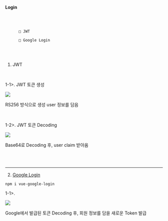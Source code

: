 **Login**

<br/>
<br/>


          □ JWT
   
          □ Google Login 


<br/>
<br/>


 1. JWT

<br/>

 1-1>. JWT 토큰 생성
 
<img src ="https://lab.ssafy.com/s03-webmobile2-sub3/s03p13a407/wikis/uploads/6937eaabea69f70022d9ad7abdff2a3e/createJWT.png">

RS256 방식으로 생성
user 정보를 담음


<br/>

 1-2>. JWT 토큰 Decoding

<img src = "https://lab.ssafy.com/s03-webmobile2-sub3/s03p13a407/wikis/uploads/328148d83100ffc58e7ba59983c08a86/decode.png">

Base64로 Decoding 후, user claim 받아옴

<br/>
<br/>

---



2. [Google Login](https://www.npmjs.com/package/vue-google-login)

`npm i vue-google-login`

 1-1>.

<img src = "https://lab.ssafy.com/s03-webmobile2-sub3/s03p13a407/wikis/uploads/04ee4bb660d5dc96b2ad3bcf4c8998ed/googlelogin.png">

Google에서 발급된 토큰 Decoding 후, 회원 정보를 담을 새로운 Token 발급

<br/>
<br/>
